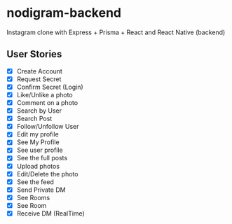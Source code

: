 # nodigram-backend

Instagram clone with Express + Prisma + React and React Native (backend)

## User Stories

- [x] Create Account
- [x] Request Secret
- [x] Confirm Secret (Login)
- [x] Like/Unlike a photo
- [x] Comment on a photo
- [x] Search by User
- [x] Search Post
- [x] Follow/Unfollow User
- [x] Edit my profile
- [x] See My Profile
- [x] See user profile
- [x] See the full posts
- [x] Upload photos
- [x] Edit/Delete the photo
- [x] See the feed
- [x] Send Private DM
- [x] See Rooms
- [x] See Room
- [x] Receive DM (RealTime)
